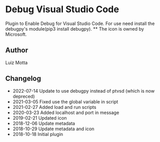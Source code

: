 # Debug Visual Studio Code

Plugin to Enable Debug for Visual Studio Code.
For use need install the debugpy's module(pip3 install debugpy).
** The icon is owned by Microsoft.

## Author
Luiz Motta

## Changelog
- 2022-07-14
Update to use debugpy instead of ptvsd (which is now depreced)
- 2021-03-05
Fixed use the global variable in script
- 2021-02-27
Added load and run scripts
- 2020-03-23
Added localhost and port in message
- 2019-02-21
Updated icon
- 2018-12-06
Update metadata
- 2018-10-29
Update metadata and icon
- 2018-10-18
 Initial plugin

